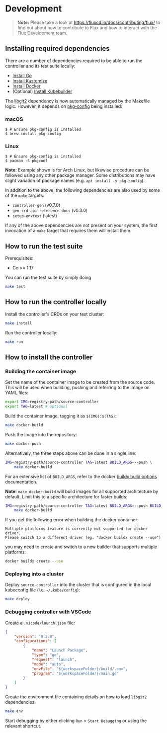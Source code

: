# Development

> **Note:** Please take a look at <https://fluxcd.io/docs/contributing/flux/>
> to find out about how to contribute to Flux and how to interact with the
> Flux Development team.

## Installing required dependencies

There are a number of dependencies required to be able to run the controller and its test suite locally:

- [Install Go](https://golang.org/doc/install)
- [Install Kustomize](https://kubernetes-sigs.github.io/kustomize/installation/)
- [Install Docker](https://docs.docker.com/engine/install/)
- (Optional) [Install Kubebuilder](https://book.kubebuilder.io/quick-start.html#installation)

The [libgit2](https://libgit2.org/) dependency is now automatically managed by the Makefile logic.
However, it depends on [pkg-config](https://freedesktop.org/wiki/Software/pkg-config/) being installed:

### macOS

```console
$ # Ensure pkg-config is installed
$ brew install pkg-config
```

### Linux

```console
$ # Ensure pkg-config is installed
$ pacman -S pkgconf
```

**Note:** Example shown is for Arch Linux, but likewise procedure can be
followed using any other package manager. Some distributions may have slight 
variation of package names (e.g. `apt install -y pkg-config`).

In addition to the above, the following dependencies are also used by some of the `make` targets:

- `controller-gen` (v0.7.0)
- `gen-crd-api-reference-docs` (v0.3.0)
- `setup-envtest` (latest)

If any of the above dependencies are not present on your system, the first invocation of a `make` target that requires them will install them.

## How to run the test suite

Prerequisites:
* Go >= 1.17

You can run the test suite by simply doing

```sh
make test
```

## How to run the controller locally

Install the controller's CRDs on your test cluster:

```sh
make install
```

Run the controller locally:

```sh
make run
```

## How to install the controller

### Building the container image

Set the name of the container image to be created from the source code. This will be used 
when building, pushing and referring to the image on YAML files:

```sh
export IMG=registry-path/source-controller
export TAG=latest # optional
```

Build the container image, tagging it as `$(IMG):$(TAG)`:

```sh
make docker-build
```

Push the image into the repository:

```sh
make docker-push
```

Alternatively, the three steps above can be done in a single line:
  
```sh
IMG=registry-path/source-controller TAG=latest BUILD_ARGS=--push \
    make docker-build
```
For an extensive list of `BUILD_ARGS`, refer to the docker [buildx build options] documentation.

**Note:** `make docker-build` will build images for all supported architecture by default.
Limit this to a specific architecture for faster builds:

```sh
IMG=registry-path/source-controller TAG=latest BUILD_ARGS=--push BUILD_PLATFORMS=amd64 \
    make docker-build
```

[buildx build options]: https://docs.docker.com/engine/reference/commandline/buildx_build/#options

If you get the following error when building the docker container:
```
Multiple platforms feature is currently not supported for docker driver.
Please switch to a different driver (eg. "docker buildx create --use")
```

you may need to create and switch to a new builder that supports multiple platforms:

```sh
docker buildx create --use
```

### Deploying into a cluster

Deploy `source-controller` into the cluster that is configured in the local kubeconfig file (i.e. `~/.kube/config`):

```sh
make deploy
```

### Debugging controller with VSCode

Create a `.vscode/launch.json` file:
```json
{
    "version": "0.2.0",
    "configurations": [
        {
            "name": "Launch Package",
            "type": "go",
            "request": "launch",
            "mode": "auto",
            "envFile": "${workspaceFolder}/build/.env",
            "program": "${workspaceFolder}/main.go"
        }
    ]
}
```

Create the environment file containing details on how to load 
`libgit2` dependencies:
```bash
make env
```

Start debugging by either clicking `Run` > `Start Debugging` or using
the relevant shortcut.
